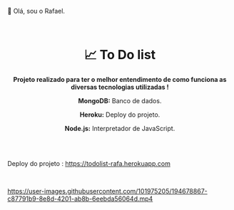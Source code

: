 <p>👋 Olá, sou o Rafael.</p>
<br>
<h1 align="center">📈  To Do list</h1>  
<p align="center">
  <b>Projeto realizado para ter o melhor entendimento de como funciona as diversas tecnologias utilizadas !</b>
  <p align="center"><b>MongoDB:</b> Banco de dados.</p> 
  <p align="center"><b>Heroku:</b> Deploy do projeto.</p>
  <p align="center"><b>Node.js:</b> Interpretador de JavaScript.</p>
</p>

<br>
<br>

<p >Deploy do projeto :
  <a href="https://todolist-rafa.herokuapp.com">https://todolist-rafa.herokuapp.com</a>
</p>

<br>

https://user-images.githubusercontent.com/101975205/194678867-c87791b9-8e8d-4201-ab8b-6eebda56064d.mp4
